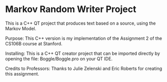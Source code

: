 # Markov Random Writer Project

This is a C++ QT project that produces text based on a source, using the Markov Model. 

Purpose: 
This C++ version is my implementation of the Assignment 2 of the CS106B course at Stanford.

Installing:
This is a C++ QT creator project that can be imported directly by opening the file: Boggle/Boggle.pro on your QT IDE.

Credits to Professors:
Thanks to Julie Zelenski and Eric Roberts for creating this assignment.


